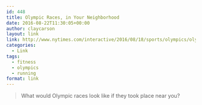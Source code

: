 ```yaml
---
id: 448
title: Olympic Races, in Your Neighborhood
date: 2016-08-22T11:30:05+00:00
author: claycarson
layout: link
link: http://www.nytimes.com/interactive/2016/08/18/sports/olympics/olympic-races-near-you.html
categories: 
  - Link
tags:
  - fitness
  - olympics
  - running
format: link
---
```

> What would Olympic races look like if they took place near you?